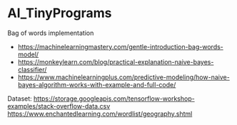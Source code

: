 # AI_TinyPrograms
Bag of words implementation

* https://machinelearningmastery.com/gentle-introduction-bag-words-model/
* https://monkeylearn.com/blog/practical-explanation-naive-bayes-classifier/
* https://www.machinelearningplus.com/predictive-modeling/how-naive-bayes-algorithm-works-with-example-and-full-code/

Dataset:
https://storage.googleapis.com/tensorflow-workshop-examples/stack-overflow-data.csv
https://www.enchantedlearning.com/wordlist/geography.shtml
